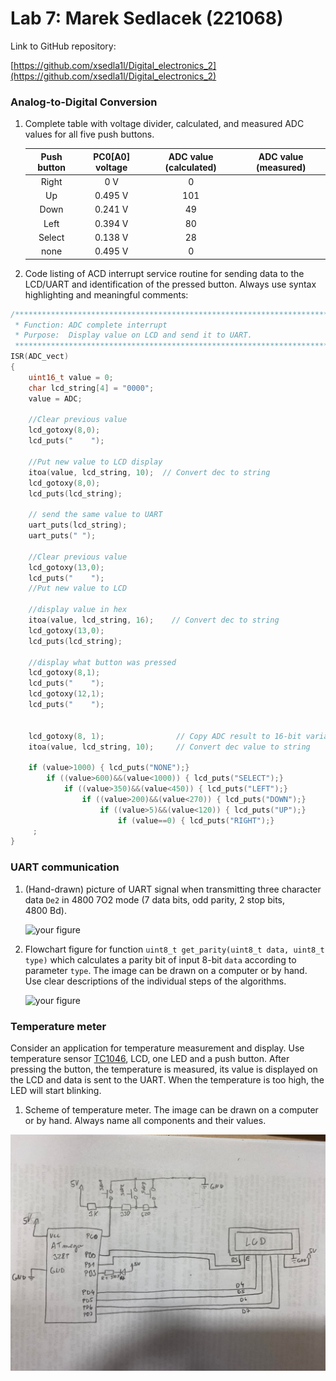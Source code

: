 # Lab 7: Marek Sedlacek (221068)

Link to GitHub repository:

   [https://github.com/xsedla1l/Digital_electronics_2](https://github.com/xsedla1l/Digital_electronics_2)


### Analog-to-Digital Conversion

1. Complete table with voltage divider, calculated, and measured ADC values for all five push buttons.

   | **Push button** | **PC0[A0] voltage** | **ADC value (calculated)** | **ADC value (measured)** |
   | :-: | :-: | :-: | :-: |
   | Right  | 0&nbsp;V | 0   |  |
   | Up     | 0.495&nbsp;V | 101 |  |
   | Down   | 0.241&nbsp;V   |   49  |  |
   | Left   | 0.394&nbsp;V    |  80   |  |
   | Select | 0.138&nbsp;V   |   28  |  |
   | none   | 0.495&nbsp;V   |    0 |  |

2. Code listing of ACD interrupt service routine for sending data to the LCD/UART and identification of the pressed button. Always use syntax highlighting and meaningful comments:

```c
/**********************************************************************
 * Function: ADC complete interrupt
 * Purpose:  Display value on LCD and send it to UART.
 **********************************************************************/
ISR(ADC_vect)
{
    uint16_t value = 0;
    char lcd_string[4] = "0000";
    value = ADC;  
    
    //Clear previous value
    lcd_gotoxy(8,0);
    lcd_puts("    ");
    
    //Put new value to LCD display
    itoa(value, lcd_string, 10);  // Convert dec to string
    lcd_gotoxy(8,0);
    lcd_puts(lcd_string);
    
    // send the same value to UART
    uart_puts(lcd_string);
    uart_puts(" ");        
        
    //Clear previous value
    lcd_gotoxy(13,0);
    lcd_puts("    ");
    //Put new value to LCD
        
    //display value in hex
    itoa(value, lcd_string, 16);    // Convert dec to string
    lcd_gotoxy(13,0);
    lcd_puts(lcd_string);
        
    //display what button was pressed
    lcd_gotoxy(8,1);
    lcd_puts("    ");
    lcd_gotoxy(12,1);
    lcd_puts("    ");
        
        
    lcd_gotoxy(8, 1);                // Copy ADC result to 16-bit variable
    itoa(value, lcd_string, 10);     // Convert dec value to string

    if (value>1000) { lcd_puts("NONE");}
        if ((value>600)&&(value<1000)) { lcd_puts("SELECT");}
            if ((value>350)&&(value<450)) { lcd_puts("LEFT");}
                if ((value>200)&&(value<270)) { lcd_puts("DOWN");}
                    if ((value>5)&&(value<120)) { lcd_puts("UP");}
                        if (value==0) { lcd_puts("RIGHT");}
     ;
}

```


### UART communication

1. (Hand-drawn) picture of UART signal when transmitting three character data `De2` in 4800 7O2 mode (7 data bits, odd parity, 2 stop bits, 4800&nbsp;Bd).

   ![your figure]()

2. Flowchart figure for function `uint8_t get_parity(uint8_t data, uint8_t type)` which calculates a parity bit of input 8-bit `data` according to parameter `type`. The image can be drawn on a computer or by hand. Use clear descriptions of the individual steps of the algorithms.

   ![your figure]()


### Temperature meter

Consider an application for temperature measurement and display. Use temperature sensor [TC1046](http://ww1.microchip.com/downloads/en/DeviceDoc/21496C.pdf), LCD, one LED and a push button. After pressing the button, the temperature is measured, its value is displayed on the LCD and data is sent to the UART. When the temperature is too high, the LED will start blinking.

1. Scheme of temperature meter. The image can be drawn on a computer or by hand. Always name all components and their values.

![alt text](https://github.com/xsedla1l/Digital_electronics_2/blob/main/Labs/06-lcd/Images/Kitchen_Alarm.png)



